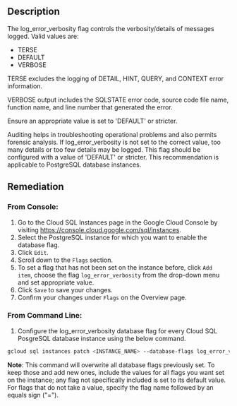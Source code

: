 ## Description

The log_error_verbosity flag controls the verbosity/details of messages logged. Valid values are:

* TERSE
* DEFAULT
* VERBOSE

TERSE excludes the logging of DETAIL, HINT, QUERY, and CONTEXT error information.

VERBOSE output includes the SQLSTATE error code, source code file name, function name, and line number that generated the error.

Ensure an appropriate value is set to 'DEFAULT' or stricter.

Auditing helps in troubleshooting operational problems and also permits forensic analysis. If log_error_verbosity is not set to the correct value, too many details or too few details may be logged. This flag should be configured with a value of 'DEFAULT' or stricter. This recommendation is applicable to PostgreSQL database instances.

## Remediation

### From Console:

1. Go to the Cloud SQL Instances page in the Google Cloud Console by visiting https://console.cloud.google.com/sql/instances.
2. Select the PostgreSQL instance for which you want to enable the database flag.
3. Click `Edit`.
4. Scroll down to the `Flags` section.
5. To set a flag that has not been set on the instance before, click `Add item`, choose the flag `log_error_verbosity` from the drop-down menu and set appropriate value.
6. Click `Save` to save your changes.
7. Confirm your changes under `Flags` on the Overview page.

### From Command Line:

1. Configure the log_error_verbosity database flag for every Cloud SQL PosgreSQL database instance using the below command.

```bash
gcloud sql instances patch <INSTANCE_NAME> --database-flags log_error_verbosity=<TERSE|DEFAULT|VERBOSE>
```

**Note**: This command will overwrite all database flags previously set. To keep those and add new ones, include the values for all flags you want set on the instance; any flag not specifically included is set to its default value. For flags that do not take a value, specify the flag name followed by an equals sign ("=").